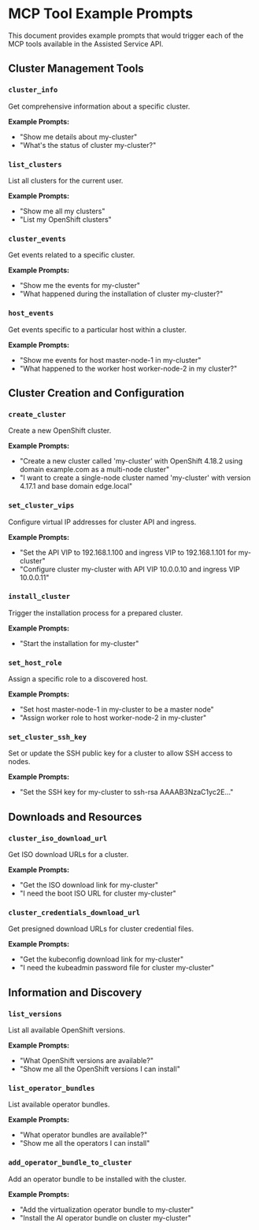 # MCP Tool Example Prompts

This document provides example prompts that would trigger each of the MCP tools available in the Assisted Service API.

## Cluster Management Tools

### `cluster_info`
Get comprehensive information about a specific cluster.

**Example Prompts:**
- "Show me details about my-cluster"
- "What's the status of cluster my-cluster?"

### `list_clusters`
List all clusters for the current user.

**Example Prompts:**
- "Show me all my clusters"
- "List my OpenShift clusters"

### `cluster_events`
Get events related to a specific cluster.

**Example Prompts:**
- "Show me the events for my-cluster"
- "What happened during the installation of cluster my-cluster?"

### `host_events`
Get events specific to a particular host within a cluster.

**Example Prompts:**
- "Show me events for host master-node-1 in my-cluster"
- "What happened to the worker host worker-node-2 in my cluster?"

## Cluster Creation and Configuration

### `create_cluster`
Create a new OpenShift cluster.

**Example Prompts:**
- "Create a new cluster called 'my-cluster' with OpenShift 4.18.2 using domain example.com as a multi-node cluster"
- "I want to create a single-node cluster named 'my-cluster' with version 4.17.1 and base domain edge.local"

### `set_cluster_vips`
Configure virtual IP addresses for cluster API and ingress.

**Example Prompts:**
- "Set the API VIP to 192.168.1.100 and ingress VIP to 192.168.1.101 for my-cluster"
- "Configure cluster my-cluster with API VIP 10.0.0.10 and ingress VIP 10.0.0.11"

### `install_cluster`
Trigger the installation process for a prepared cluster.

**Example Prompts:**
- "Start the installation for my-cluster"

### `set_host_role`
Assign a specific role to a discovered host.

**Example Prompts:**
- "Set host master-node-1 in my-cluster to be a master node"
- "Assign worker role to host worker-node-2 in my-cluster"

### `set_cluster_ssh_key`
Set or update the SSH public key for a cluster to allow SSH access to nodes.

**Example Prompts:**
- "Set the SSH key for my-cluster to ssh-rsa AAAAB3NzaC1yc2E..."

## Downloads and Resources

### `cluster_iso_download_url`
Get ISO download URLs for a cluster.

**Example Prompts:**
- "Get the ISO download link for my-cluster"
- "I need the boot ISO URL for cluster my-cluster"

### `cluster_credentials_download_url`
Get presigned download URLs for cluster credential files.

**Example Prompts:**
- "Get the kubeconfig download link for my-cluster"
- "I need the kubeadmin password file for cluster my-cluster"

## Information and Discovery

### `list_versions`
List all available OpenShift versions.

**Example Prompts:**
- "What OpenShift versions are available?"
- "Show me all the OpenShift versions I can install"

### `list_operator_bundles`
List available operator bundles.

**Example Prompts:**
- "What operator bundles are available?"
- "Show me all the operators I can install"

### `add_operator_bundle_to_cluster`
Add an operator bundle to be installed with the cluster.

**Example Prompts:**
- "Add the virtualization operator bundle to my-cluster"
- "Install the AI operator bundle on cluster my-cluster"
